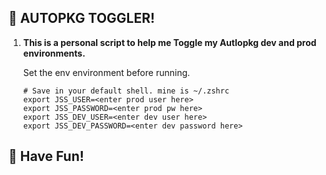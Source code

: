 
## 🚀 AUTOPKG TOGGLER!

1.  **This is a personal script to help me Toggle my Autlopkg dev and prod environments.**

    Set the env environment before running.

    ```
    # Save in your default shell. mine is ~/.zshrc
    export JSS_USER=<enter prod user here>
    export JSS_PASSWORD=<enter prod pw here>
    export JSS_DEV_USER=<enter dev user here>
    export JSS_DEV_PASSWORD=<enter dev password here>
    ```

## 🚀 Have Fun!

